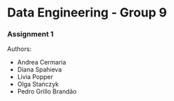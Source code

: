 # Data Engineering - Group 9

### Assignment 1

Authors:
* Andrea Cermaria
* Diana Spahieva
* Livia Popper
* Olga Stańczyk
* Pedro Grillo Brandão